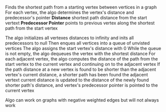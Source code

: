 Finds the shortest path from a starting vertex between vertices in a graph 
For each vertex, the algo determines the vertex's distance and predecessor's pointer 
**Distance**
	shortest path distance from the start vertext
**Predecessor Pointer**
	points to previous vertex along the shortest path from the start vertex 

The algo initializes all vertexes distances to infinity and inits all predecessors to null
Then enques all vertices into a queue of unvisted vertices 
The algo assigns the start vertex's distance with 0 
While the queue is not empty, the algo dequeues the vertex with the shortest distance
For each adjacent vertex, the algo computes the distance of the path from the start vertex to the current vertex and continuing on to the adjacent vertex 
If the path distance at a new vertex is found to be shorter than the adjacent vertex's current distance, a shorter path has been found 
the adjacent vertext current distance is updated to the distance of the newly found shorter path's distance, and vertex's predecessor pointer is pointed to the current vertex 

Algo can work on graphs with negative weighted edges but will not always work 
